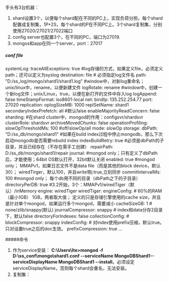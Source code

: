 手头有3台机器：  
1. shard设置3个，以便每个shard配在不同的PC上，实现负荷分担。每个shard配置成复制集，1P+2S，每个shard的P在不同PC上。3个shard复制集，分别使用27020/27021/27022端口  
2. config server也配置3个，在不同的PC，端口为27019.  
3. mongos和app在同一个server，port：27017  

##### conf file
systemLog:
    traceAllExceptions: true
    #log存储的方式，如果定义file，必须定义path；还可以定义为syslog
    destination: file
    # 必须指定log文件名
    path: "D:/ss_log/mongo/shard1/shard1.log"
    #window中，对新log重命名；unix/linux中，rename，以便新建文件
    logRotate: rename
    #window中，创建一个新log文件；unix/Linux，true，以便在新打开的文件中存入log
    logAppend: false
    timeStampFormat: iso8601-local
net:
    bindIp: 135.252.254.77
    port: 27020
replication:
    oplogSizeMB: 1000
    replSetName: shard1
    secondaryIndexPrefetch: all
    #默认false
    enableMajorityReadConcern: false
sharding:
    #在shard cluster中，mongod的作用：configsvr/shardsvr
    clusterRole: shardsvr
    archiveMovedChunks: false
operationProfiling:
    slowOpThresholdMs: 100
    #off/slowOp/all
    mode: slowOp
storage:
    dbPath: "D:/ss_db/mongo/shard1"
    #如果在build index过程中停止mongodb，那么下次启动mongodb是否需要rebuild index
    indexBuildRetry: true
    #必须是dbPath的子目录，并且已经存在（不存在需手工创建）
    repairPath: D:/ss_db/mongo/shard1/repair
    journal: 
      #mongod only；只有定义了dbPath后，才能使用；64bit OS默认打开，32bit默认关闭
      enabled: true
      #mongod only； MMAPv1，如果日志文件不是data file（而是其他的block device，默认30）； wiredTirger，默认100，并且write带j:true,立刻同步
      commitIntervalMs: 100
      #mongod only； 每个db用不同的目录（dbPath之下的子目录）
    directoryPerDB: true
    #3.2开始，3个：MMAPv1/wiredTiger（默认）/inMemory
    engine: wiredTiger
    wiredTiger:
        engineConfig:
           # 60%的RAM（最小1GB） 1GB，两者取大值； 定义的只是存储引擎使用的cache size，并且是针对单个mongod，如果运行多个mongod，需要减小
           cacheSizeGB: 1
           # none/zlib/snappy(默认)
           journalCompressor: snappy
           # index和data分存2目录下，默认false
           directoryForIndexes: false
        collectionConfig:
           #
           blockCompressor: snappy
        indexConfig:
           # 对index使用prefix压缩，默认true。只对设置true之后的doc生效。
           prefixCompression: true
...  

#####命令
1. 作为service安装：
**C:\Users\lte>mongod -f D:\ss_conf\mongo\shard1.conf --serviceName MongoDBShard1--serviceDisplayName MongoDBShard1 --install**。必须设定serviceDisplayName，否则每个shard会重名，无法安装。
1. 复制集：  
